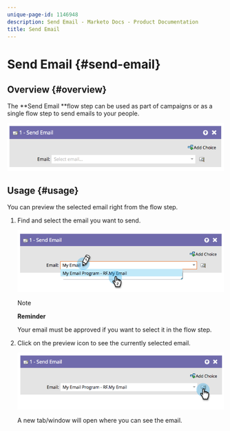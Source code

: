 ```yaml
---
unique-page-id: 1146948
description: Send Email - Marketo Docs - Product Documentation
title: Send Email
---
```


# Send Email {#send-email}

## Overview {#overview}

The **Send Email **flow step can be used as part of campaigns or as a single flow step to send emails to your people.

![](assets/image2014-9-22-10-3a8-3a11.png)  

## Usage {#usage}

You can preview the selected email right from the flow step.

1. Find and select the email you want to send.

   ![](assets/image2014-9-22-10-3a8-3a15.png)

   >[!NOTE]
   >
   >**Reminder**
   >
   >
   >Your email must be approved if you want to select it in the flow step.

1. Click on the preview icon to see the currently selected email.

   ![](assets/image2014-9-22-10-3a8-3a22.png)

   A new tab/window will open where you can see the email.

